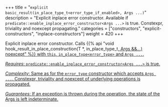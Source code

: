 +++
title = "`explicit basic_result(in_place_type_t<error_type_if_enabled>, Args ...)`"
description = "Explicit inplace error constructor. Available if `predicate::enable_inplace_error_constructor<Args ...>` is true. Constexpr, triviality and noexcept propagating."
categories = ["constructors", "explicit-constructors", "inplace-constructors"]
weight = 420
+++

Explicit inplace error constructor. Calls {{% api "void hook_result_in_place_construction(T *, in_place_type_t<U>, Args &&...) noexcept" %}} with `this`, `in_place_type<error_type>` and `Args ...`.

*Requires*: `predicate::enable_inplace_error_constructor<Args ...>` is true.

*Complexity*: Same as for the `error_type` constructor which accepts `Args ...`. Constexpr, triviality and noexcept of underlying operations is propagated.

*Guarantees*: If an exception is thrown during the operation, the state of the Args is left indeterminate.
